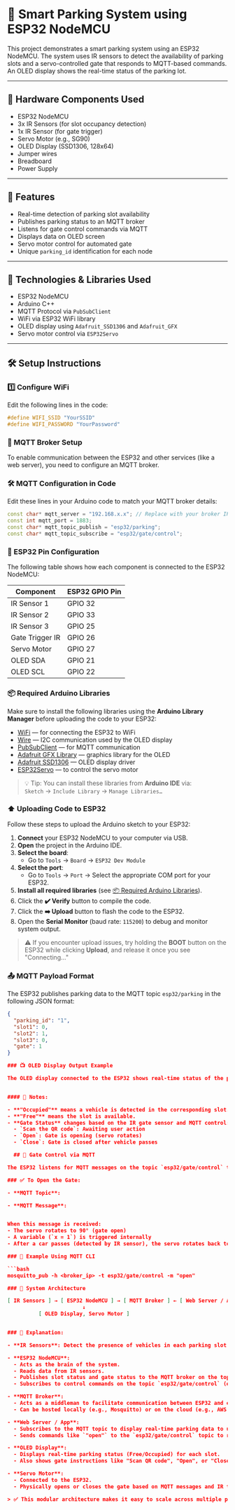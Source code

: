 # 🚗 Smart Parking System using ESP32 NodeMCU

This project demonstrates a smart parking system using an ESP32 NodeMCU. The system uses IR sensors to detect the availability of parking slots and a servo-controlled gate that responds to MQTT-based commands. An OLED display shows the real-time status of the parking lot.

---

## 🔧 Hardware Components Used

- ESP32 NodeMCU
- 3x IR Sensors (for slot occupancy detection)
- 1x IR Sensor (for gate trigger)
- Servo Motor (e.g., SG90)
- OLED Display (SSD1306, 128x64)
- Jumper wires
- Breadboard
- Power Supply

---

## 📡 Features

- Real-time detection of parking slot availability
- Publishes parking status to an MQTT broker
- Listens for gate control commands via MQTT
- Displays data on OLED screen
- Servo motor control for automated gate
- Unique `parking_id` identification for each node

---

## 🧠 Technologies & Libraries Used

- ESP32 NodeMCU
- Arduino C++
- MQTT Protocol via `PubSubClient`
- WiFi via ESP32 WiFi library
- OLED display using `Adafruit_SSD1306` and `Adafruit_GFX`
- Servo motor control via `ESP32Servo`

---

## 🛠️ Setup Instructions

### 1️⃣ Configure WiFi

Edit the following lines in the code:

```cpp
#define WIFI_SSID "YourSSID"
#define WIFI_PASSWORD "YourPassword"
```
### 📡 MQTT Broker Setup

To enable communication between the ESP32 and other services (like a web server), you need to configure an MQTT broker.

### 🛠 MQTT Configuration in Code

Edit these lines in your Arduino code to match your MQTT broker details:

```cpp
const char* mqtt_server = "192.168.x.x"; // Replace with your broker IP
const int mqtt_port = 1883;
const char* mqtt_topic_publish = "esp32/parking";
const char* mqtt_topic_subscribe = "esp32/gate/control";

```

### 🔌 ESP32 Pin Configuration

The following table shows how each component is connected to the ESP32 NodeMCU:

| Component        | ESP32 GPIO Pin |
|------------------|----------------|
| IR Sensor 1      | GPIO 32        |
| IR Sensor 2      | GPIO 33        |
| IR Sensor 3      | GPIO 25        |
| Gate Trigger IR  | GPIO 26        |
| Servo Motor      | GPIO 27        |
| OLED SDA         | GPIO 21        |
| OLED SCL         | GPIO 22        |

### 📦 Required Arduino Libraries

Make sure to install the following libraries using the **Arduino Library Manager** before uploading the code to your ESP32:

- [WiFi](https://www.arduino.cc/en/Reference/WiFi) — for connecting the ESP32 to WiFi
- [Wire](https://www.arduino.cc/en/Reference/Wire) — I2C communication used by the OLED display
- [PubSubClient](https://github.com/knolleary/pubsubclient) — for MQTT communication
- [Adafruit GFX Library](https://github.com/adafruit/Adafruit-GFX-Library) — graphics library for the OLED
- [Adafruit SSD1306](https://github.com/adafruit/Adafruit_SSD1306) — OLED display driver
- [ESP32Servo](https://github.com/madhephaestus/ESP32Servo) — to control the servo motor

> 💡 Tip: You can install these libraries from **Arduino IDE** via:  
> `Sketch` → `Include Library` → `Manage Libraries…`


### ⬆️ Uploading Code to ESP32

Follow these steps to upload the Arduino sketch to your ESP32:

1. **Connect** your ESP32 NodeMCU to your computer via USB.
2. **Open** the project in the Arduino IDE.
3. **Select the board**:
   - Go to `Tools` → `Board` → `ESP32 Dev Module`
4. **Select the port**:
   - Go to `Tools` → `Port` → Select the appropriate COM port for your ESP32.
5. **Install all required libraries** (see [📦 Required Arduino Libraries](#-required-arduino-libraries)).
6. Click the **✔️ Verify** button to compile the code.
7. Click the **➡️ Upload** button to flash the code to the ESP32.
8. Open the **Serial Monitor** (baud rate: `115200`) to debug and monitor system output.

> ⚠️ If you encounter upload issues, try holding the **BOOT** button on the ESP32 while clicking **Upload**, and release it once you see "Connecting..."

### 📤 MQTT Payload Format

The ESP32 publishes parking data to the MQTT topic `esp32/parking` in the following JSON format:

```json
{
  "parking_id": "1",
  "slot1": 0,
  "slot2": 1,
  "slot3": 0,
  "gate": 1
}

### 📺 OLED Display Output Example

The OLED display connected to the ESP32 shows real-time status of the parking slots and gate. Below is a sample output displayed on the screen:


#### 🧾 Notes:

- **"Occupied"** means a vehicle is detected in the corresponding slot.
- **"Free"** means the slot is available.
- **Gate Status** changes based on the IR gate sensor and MQTT control:
  - `Scan the QR code`: Awaiting user action
  - `Open`: Gate is opening (servo rotates)
  - `Close`: Gate is closed after vehicle passes

  ## 📩 Gate Control via MQTT

The ESP32 listens for MQTT messages on the topic `esp32/gate/control` to control the gate via a servo motor.

### ✅ To Open the Gate:

- **MQTT Topic**:  

- **MQTT Message**:  


When this message is received:
- The servo rotates to 90° (gate open)
- A variable (`x = 1`) is triggered internally
- After a car passes (detected by IR sensor), the servo rotates back to 0° (gate closed)

### 🧪 Example Using MQTT CLI

```bash
mosquitto_pub -h <broker_ip> -t esp32/gate/control -m "open"

### 🧭 System Architecture

[ IR Sensors ] → [ ESP32 NodeMCU ] → [ MQTT Broker ] ← [ Web Server / App ]
                        ↓
          [ OLED Display, Servo Motor ]


### 📘 Explanation:

- **IR Sensors**: Detect the presence of vehicles in each parking slot and at the gate. The sensor data is read by the ESP32.

- **ESP32 NodeMCU**:
  - Acts as the brain of the system.
  - Reads data from IR sensors.
  - Publishes slot status and gate status to the MQTT broker on the topic `esp32/parking`.
  - Subscribes to control commands on the topic `esp32/gate/control` (e.g., `"open"`).

- **MQTT Broker**:
  - Acts as a middleman to facilitate communication between ESP32 and external applications.
  - Can be hosted locally (e.g., Mosquitto) or on the cloud (e.g., AWS IoT).

- **Web Server / App**:
  - Subscribes to the MQTT topic to display real-time parking data to users.
  - Sends commands like `"open"` to the `esp32/gate/control` topic to remotely control the gate.

- **OLED Display**:
  - Displays real-time parking status (Free/Occupied) for each slot.
  - Also shows gate instructions like "Scan QR code", "Open", or "Close".

- **Servo Motor**:
  - Connected to the ESP32.
  - Physically opens or closes the gate based on MQTT messages and IR trigger logic.

> ✅ This modular architecture makes it easy to scale across multiple parking nodes or integrate with cloud-based dashboards and databases.

